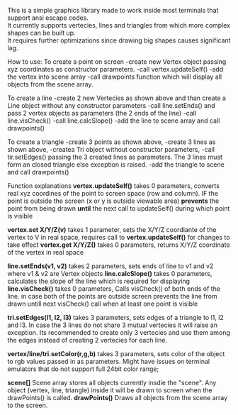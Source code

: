 This is a simple graphics library made to work inside most terminals that support ansi escape codes.  
It currently supports vertecies, lines and triangles from which more complex shapes can be built up.  
It requires further optimizations since drawing big shapes causes significant lag.

How to use:
  To create a point on screen
    -create new Vertex object passing xyz coordinates as constructor parameters.
    -call vertex.updateSelf()
    -add the vertex into scene array
    -call drawpoints function which will display all objects from the scene array. 
    
  To create a line
    -create 2 new Vertecies as shown above and than create a Line object without any constructor parameters
    -call line.setEnds() and pass 2 vertex objects as parameters (the 2 ends of the line)
    -call line.visCheck()
    -call line.calcSlope()
    -add the line to scene array and call drawpoints()
    
  To create a triangle
    -create 3 points as shown above,
    -create 3 lines as shown above,
    -createa  Tri object without constructor parameters,
    -call tir.setEdges() passing the 3 created lines as parameters. The 3 lines must form an closed triangle else exception is raised.
    -add the triangle  to scene  and call drawpoints()  


Function explanations
**vertex.updateSelf()** takes 0 parameters, converts real xyz coordines of  the point to screen space (row and column). IF the point is outside the screen (x or y is outside viewable area)
                                            **prevents** the point from being drawn **until** the next call to updateSelf() during which point is visible 
                                            
**vertex.set X/Y/Z(v)** takes 1 parameter,  sets the X/Y/Z coordiante of the vertex to V in real space, requires call to **vertex.updateSelf()**  for changes to take effect
**vertex.get X/Y/Z()**       takes 0 parameters, returns X/Y/Z coordinate of the vertex in real space



**line.setEnds(v1, v2)** takes 2 parameters, sets ends of line to v1 and v2 where v1 & v2 are Vertex objects
**line.calcSlope()**     takes 0 parameters, calculates the slope  of the line  which is required for displaying
**line.visCheck()**           takes 0 parameters, Calls visCheck() of both ends of the line. in case both of the points are outside screen prevents the line from drawn untill next visCheck() call  when at least one point is visible



**tri.setEdges(l1, l2, l3)** takes 3 parameters, sets edges of a triangle to l1, l2 and l3.  In case the 3 lines do not share 3 mutual vertecies it will raise an exception.
                                                  Its recommended to create only 3 vertecies and use them among the edges instead of creating 2 vertecies for each line. 


**vertex/line/tri.setColor(r,g,b)** takes 3 parameters, sets color of the object to rgb values passed in as parameters. Might have issues on terminal emulators that do not support full 24bit color range;



**scene[]** Scene array stores all objects currently insdie the "scene". Any object (vertex, line, triangle) inside it will be drawn to screen when the drawPoints() is called.
**drawPoints()**  Draws all objects from the scene array to the screen.



    
